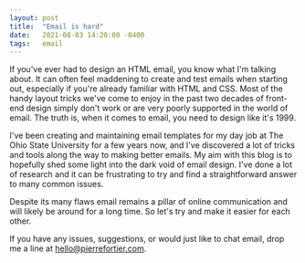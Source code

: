 ```yaml
---
layout: post
title:  "Email is hard"
date:   2021-08-03 14:20:00 -0400
tags:   email
---
```


If you've ever had to design an HTML email, you know what I'm talking about. It can often feel maddening to create and test emails when starting out, especially if you're already familiar with HTML and CSS. Most of the handy layout tricks we've come to enjoy in the past two decades of front-end design simply don't work or are very poorly supported in the world of email. The truth is, when it comes to email, you need to design like it's 1999.

I've been creating and maintaining email templates for my day job at The Ohio State University for a few years now, and I've discovered a lot of tricks and tools along the way to making better emails. My aim with this blog is to hopefully shed some light into the dark void of email design. I've done a lot of research and it can be frustrating to try and find a straightforward answer to many common issues. 

Despite its many flaws email remains a pillar of online communication and will likely be around for a long time. So let's try and make it easier for each other. 

If you have any issues, suggestions, or would just like to chat email, drop me a line at [hello@pierrefortier.com][email].

[email]: mailto:hello@pierrefortier.com
